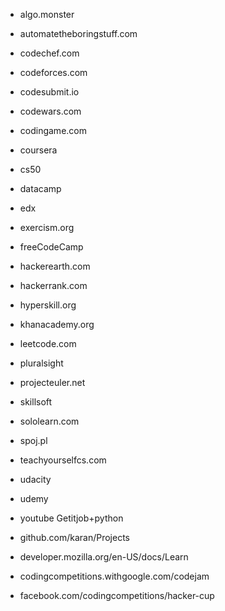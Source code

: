 - algo.monster
- automatetheboringstuff.com
- codechef.com
- codeforces.com
- codesubmit.io
- codewars.com
- codingame.com
- coursera
- cs50
- datacamp
- edx
- exercism.org
- freeCodeCamp
- hackerearth.com
- hackerrank.com
- hyperskill.org
- khanacademy.org
- leetcode.com
- pluralsight
- projecteuler.net
- skillsoft
- sololearn.com
- spoj.pl
- teachyourselfcs.com
- udacity
- udemy
- youtube Getitjob+python

- github.com/karan/Projects

- developer.mozilla.org/en-US/docs/Learn
- codingcompetitions.withgoogle.com/codejam
- facebook.com/codingcompetitions/hacker-cup
